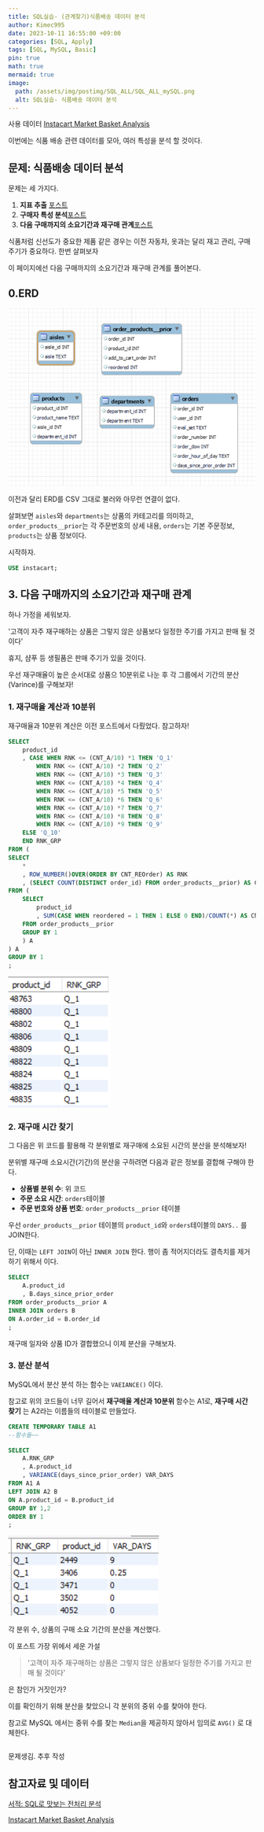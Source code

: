 ```yaml
---
title: SQL실습- (관계찾기)식품배송 데이터 분석
author: Kimec995
date: 2023-10-11 16:55:00 +09:00
categories: [SQL, Apply]
tags: [SQL, MySQL, Basic]
pin: true
math: true
mermaid: true
image: 
  path: /assets/img/postimg/SQL_ALL/SQL_ALL_mySQL.png
  alt: SQL실습- 식품배송 데이터 분석
---
```


사용 데이터 
[Instacart Market Basket Analysis](https://www.kaggle.com/competitions/instacart-market-basket-analysis/data)

이번에는 식품 배송 관련 데이터를 모아, 여러 특성을 분석 할 것이다.

## 문제: 식품배송 데이터 분석

문제는 세 가지다.

1. **지표 추출** [포스트](https://kimec995.github.io/posts/SQL-Q4-1/)
2. **구매자 특성 분석**[포스트](https://kimec995.github.io/posts/SQL-Q4-2/)
2. **다음 구매까지의 소요기간과 재구매 관계**[포스트](https://kimec995.github.io/posts/SQL-Q4-3/)

식품처럼 신선도가 중요한 제품 같은 경우는 이전 자동차, 옷과는 달리 재고 관리, 구매 주기가 중요하다. 한번 살펴보자

이 페이지에선 다음 구매까지의 소요기간과 재구매 관계를 풀어본다.

## 0.ERD
![image.png](\assets\img\postimg\SQL_ALL\SQL_ALL_00_Instacart.png)

이전과 달리 ERD를 CSV 그대로 불러와 아무런 연결이 없다.

살펴보면 `aisles`와 `departments`는 상품의 카테고리를 의미하고, `order_products__prior`는 각 주문번호의 상세 내용, `orders`는 기본 주문정보, `products`는 상품 정보이다.

시작하자.
```sql
USE instacart;
```

## 3. 다음 구매까지의 소요기간과 재구매 관계

하나 가정을 세워보자.

'고객이 자주 재구매하는 상품은 그렇지 않은 상품보다 일정한 주기를 가지고 판매 될 것이다'

휴지, 샴푸 등 생필품은 판매 주기가 있을 것이다.

우선 재구매율이 높은 순서대로 상품으 10분위로 나눈 후 각 그룹에서 기간의 분산(Varince)를 구해보자!

### 1. 재구매율 계산과 10분위

재구매율과 10분위 계산은 이전 포스트에서 다뤘었다.
참고하자!

```sql
SELECT
	product_id
    , CASE WHEN RNK <= (CNT_A/10) *1 THEN 'Q_1'
		WHEN RNK <= (CNT_A/10) *2 THEN 'Q_2'
    	WHEN RNK <= (CNT_A/10) *3 THEN 'Q_3'
		WHEN RNK <= (CNT_A/10) *4 THEN 'Q_4'
		WHEN RNK <= (CNT_A/10) *5 THEN 'Q_5'
		WHEN RNK <= (CNT_A/10) *6 THEN 'Q_6'
		WHEN RNK <= (CNT_A/10) *7 THEN 'Q_7'
		WHEN RNK <= (CNT_A/10) *8 THEN 'Q_8'
		WHEN RNK <= (CNT_A/10) *9 THEN 'Q_9'
    ELSE 'Q_10'
    END RNK_GRP
FROM (
SELECT
	*
	, ROW_NUMBER()OVER(ORDER BY CNT_REOrder) AS RNK
    , (SELECT COUNT(DISTINCT order_id) FROM order_products__prior) AS CNT_A
FROM (
	SELECT
		product_id
		, SUM(CASE WHEN reordered = 1 THEN 1 ELSE 0 END)/COUNT(*) AS CNT_REOrder
	FROM order_products__prior
	GROUP BY 1
	) A
) A
GROUP BY 1
;
```

![image.png](\assets\img\postimg\SQL_Q4\SQL_Q4_07.png)

### 2. 재구매 시간 찾기

그 다음은 위 코드를 활용해 각 분위별로 재구매에 소요된 시간의 분산을 분석해보자!

분위별 재구매 소요시간(기간)의 분산을 구하려면 다음과 같은 정보를 결합해 구해야 한다.

- **상품별 분위 수**: 위 코드
- **주문 소요 시간**: `orders`테이블
- **주문 번호와 상품 번호**: `order_products__prior` 테이블

우선 `order_products__prior` 테이블의 `product_id`와 `orders`테이블의 `DAYS..` 를 JOIN한다.

단, 이때는 `LEFT JOIN`이 아닌 `INNER JOIN` 한다. 행이 좀 적어지더라도 결측치를 제거하기 위해서 이다.

```sql
SELECT
	A.product_id
	, B.days_since_prior_order
FROM order_products__prior A
INNER JOIN orders B
ON A.order_id = B.order_id
;
```

재구매 일자와 상품 ID가 결합했으니 이제 분산을 구해보자.

### 3. 분산 분석

MySQL에서 분산 분석 하는 함수는 `VAEIANCE()` 이다.

참고로 위의 코드들이 너무 길어서 **재구매율 계산과 10분위** 함수는 A1로, **재구매 시간 찾기** 는 A2라는 이름들의 테이블로 만들었다.

```sql
CREATE TEMPORARY TABLE A1
--함수들~~
```

```sql
SELECT
	A.RNK_GRP
    , A.product_id
    , VARIANCE(days_since_prior_order) VAR_DAYS
FROM A1 A
LEFT JOIN A2 B
ON A.product_id = B.product_id
GROUP BY 1,2
ORDER BY 1
;
```
![image.png](\assets\img\postimg\SQL_Q4\SQL_Q4_08.png)

각 분위 수, 상품의 구매 소요 기간의 분산을 계산했다.

이 포스트 가장 위에서 세운 가설

>'고객이 자주 재구매하는 상품은 그렇지 않은 상품보다 일정한 주기를 가지고 판매 될 것이다'

은 참인가 거짓인가?

이를 확인하기 위해 분산을 찾았으니 각 분위의 중위 수를 찾아야 한다.

참고로 MySQL 에서는 중위 수를 찾는 `Median`을 제공하지 않아서 임의로 `AVG()` 로 대체한다.

```sql

```

문제생김. 추후 작성

## 참고자료 및 데이터

[서적: SQL로 맛보는 전처리 분석](https://product.kyobobook.co.kr/detail/S000001934242)

[Instacart Market Basket Analysis](https://www.kaggle.com/competitions/instacart-market-basket-analysis/data)